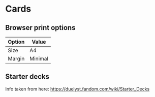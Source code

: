 # Cards

## Browser print options

**Option** | **Value**
---------- | ---------
Size       | A4
Margin     | Minimal

## Starter decks

Info taken from here:
https://duelyst.fandom.com/wiki/Starter_Decks
